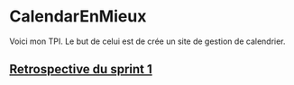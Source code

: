 # CalendarEnMieux
Voici mon TPI.
Le but de celui est de crée un site de gestion de calendrier.

## [Retrospective du sprint 1](https://www.youtube.com/watch?v=dQw4w9WgXcQ)
